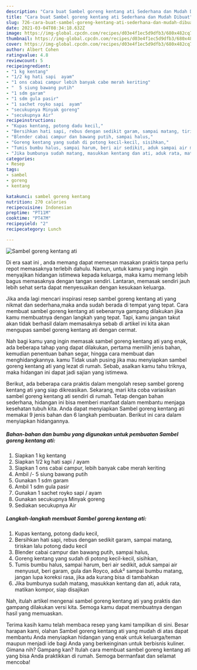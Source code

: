 ```yaml
---
description: "Cara buat Sambel goreng kentang ati Sederhana dan Mudah Dibuat"
title: "Cara buat Sambel goreng kentang ati Sederhana dan Mudah Dibuat"
slug: 726-cara-buat-sambel-goreng-kentang-ati-sederhana-dan-mudah-dibuat
date: 2021-03-04T08:34:18.632Z
image: https://img-global.cpcdn.com/recipes/d03e4f1ec5d9dfb3/680x482cq70/sambel-goreng-kentang-ati-foto-resep-utama.jpg
thumbnail: https://img-global.cpcdn.com/recipes/d03e4f1ec5d9dfb3/680x482cq70/sambel-goreng-kentang-ati-foto-resep-utama.jpg
cover: https://img-global.cpcdn.com/recipes/d03e4f1ec5d9dfb3/680x482cq70/sambel-goreng-kentang-ati-foto-resep-utama.jpg
author: Albert Cohen
ratingvalue: 4.8
reviewcount: 5
recipeingredient:
- "1 kg kentang"
- "1/2 kg hati sapi  ayam"
- "1 ons cabai campur lebih banyak cabe merah keriting"
- "  5 siung bawang putih"
- "1 sdm garam"
- "1 sdm gula pasir"
- "1 sachet royko sapi  ayam"
- "secukupnya Minyak goreng"
- "secukupnya Air"
recipeinstructions:
- "Kupas kentang, potong dadu kecil,"
- "Bersihkan hati sapi, rebus dengan sedikit garam, sampai matang, tiriskan lalu potong dadu kecil"
- "Blender cabai campur dan bawang putih, sampai halus,"
- "Goreng kentang yang sudah di potong kecil-kecil, sisihkan,"
- "Tumis bumbu halus, sampai harum, beri air sedikit, aduk sampai air menyusut, beri garam, gula dan Royco, aduk² sampai bumbu matang, jangan lupa koreksi rasa, jika ada kurang bisa di tambahkan"
- "Jika bumbunya sudah matang, masukkan kentang dan ati, aduk rata, matikan kompor, siap disajikan"
categories:
- Resep
tags:
- sambel
- goreng
- kentang

katakunci: sambel goreng kentang 
nutrition: 270 calories
recipecuisine: Indonesian
preptime: "PT11M"
cooktime: "PT47M"
recipeyield: "2"
recipecategory: Lunch

---
```



![Sambel goreng kentang ati](https://img-global.cpcdn.com/recipes/d03e4f1ec5d9dfb3/680x482cq70/sambel-goreng-kentang-ati-foto-resep-utama.jpg)

Di era  saat ini , anda memang dapat memesan masakan praktis tanpa perlu repot memasaknya terlebih dahulu. Namun, untuk kamu yang ingin menyajikan hidangan istimewa kepada keluarga, maka kamu memang lebih bagus memasaknya dengan tangan sendiri. Lantaran, memasak sendiri jauh lebih sehat serta dapat menyesuaikan dengan kesukaan keluarga.

Jika anda lagi mencari inspirasi resep sambel goreng kentang ati yang nikmat dan sederhana,maka anda sudah berada di tempat yang tepat. Cara membuat sambel goreng kentang ati  sebenarnya gampang dilakukan jika kamu membuatnya dengan langkah yang tepat. Tapi, kamu jangan takut akan tidak berhasil dalam memasaknya 
sebab di artikel ini kita akan mengupas sambel goreng kentang ati dengan cermat.  



Nah bagi kamu yang ingin memasak sambel goreng kentang ati yang enak, ada beberapa tahap yang dapat dilakukan, pertama memilih jenis bahan, kemudian penentuan bahan segar, hingga cara membuat dan menghidangkannya. kamu Tidak usah pusing jika mau menyiapkan sambel goreng kentang ati yang lezat di rumah. Sebab, asalkan kamu  tahu triknya, maka hidangan ini dapat jadi sajian yang istimewa.

Berikut, ada beberapa cara praktis  dalam mengolah resep sambel goreng kentang ati yang siap dikreasikan. Sekarang, mari kita coba variasikan sambel goreng kentang ati sendiri di rumah. Tetap dengan bahan sederhana, hidangan ini bisa memberi manfaat dalam membantu menjaga kesehatan tubuh kita. Anda dapat menyiapkan Sambel goreng kentang ati memakai 9 jenis bahan dan 6 langkah pembuatan. Berikut ini cara dalam menyiapkan hidangannya.

<!--inarticleads1-->

##### Bahan-bahan dan bumbu yang digunakan untuk pembuatan Sambel goreng kentang ati:

1. Siapkan 1 kg kentang
1. Siapkan 1/2 kg hati sapi / ayam
1. Siapkan 1 ons cabai campur, lebih banyak cabe merah keriting
1. Ambil  /- 5 siung bawang putih
1. Gunakan 1 sdm garam
1. Ambil 1 sdm gula pasir
1. Gunakan 1 sachet royko sapi / ayam
1. Gunakan secukupnya Minyak goreng
1. Sediakan secukupnya Air




<!--inarticleads2-->

##### Langkah-langkah membuat Sambel goreng kentang ati:

1. Kupas kentang, potong dadu kecil,
1. Bersihkan hati sapi, rebus dengan sedikit garam, sampai matang, tiriskan lalu potong dadu kecil
1. Blender cabai campur dan bawang putih, sampai halus,
1. Goreng kentang yang sudah di potong kecil-kecil, sisihkan,
1. Tumis bumbu halus, sampai harum, beri air sedikit, aduk sampai air menyusut, beri garam, gula dan Royco, aduk² sampai bumbu matang, jangan lupa koreksi rasa, jika ada kurang bisa di tambahkan
1. Jika bumbunya sudah matang, masukkan kentang dan ati, aduk rata, matikan kompor, siap disajikan




Nah, itulah artikel mengenai  sambel goreng kentang ati  yang praktis dan gampang dilakukan versi kita. Semoga kamu dapat membuatnya dengan hasil yang memuaskan. 

Terima kasih kamu telah membaca resep yang kami tampilkan di sini. Besar harapan kami, olahan  Sambel goreng kentang ati yang mudah di atas dapat membantu Anda menyiapkan hidangan yang enak untuk keluarga/teman maupun menjadi ide bagi Anda yang berkeinginan untuk berbisnis kuliner. Gimana nih? Gampang kan? Itulah cara membuat sambel goreng kentang ati yang bisa Anda praktikkan di rumah. Semoga bermanfaat dan selamat mencoba!

